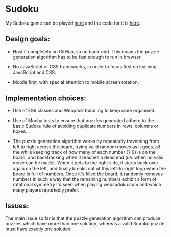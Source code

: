# Sudoku 

My Sudoku game can be played [here](https://folde01.github.io/sudoku/) and the code for it is [here](https://github.com/folde01/sudoku).

## Design goals:

* Host it completely on GitHub, so no back-end. This means the puzzle generation algorithm has to be fast enough to run in browser.

* No JavaScript or CSS frameworks, in order to focus first on learning JavaScript and CSS.

* Mobile first, with special attention to mobile screen rotation.

## Implementation choices:

* Use of ES6 classes and Webpack bundling to keep code organised.

* Use of Mocha tests to ensure that puzzles generated adhere to the basic Sudoku rule of avoiding duplicate numbers in rows, columns or boxes. 

* The puzzle generation algorithm works by repeatedly traversing from left to right across the board, trying valid random moves as it goes, all the while keeping track of how many of each number (1-9) is on the board, and backtracking when it reaches a dead end (i.e. when no valid move can be made). When it gets to the right side, it starts back over again on the left, and finally breaks out of this left-to-right loop when the board is full of numbers. Once it's filled the board, it randomly removes numbers in such a way that the remaining numbers exhibit a form of rotational symmetry I'd seen when playing websudoku.com and which many players reportedly prefer. 

## Issues: 

The main issue so far is that the puzzle generation algorithm can produce puzzles which have more than one solution, whereas a valid Sudoku puzzle must have exactly one solution.
